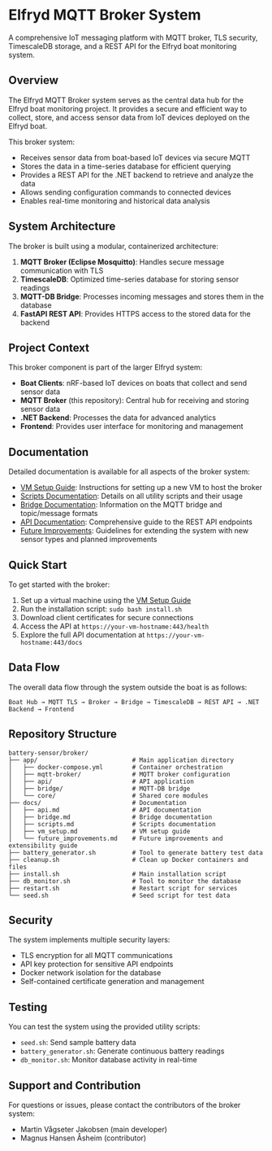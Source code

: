 # Elfryd MQTT Broker System

A comprehensive IoT messaging platform with MQTT broker, TLS security, TimescaleDB storage, and a REST API for the Elfryd boat monitoring system.

## Overview

The Elfryd MQTT Broker system serves as the central data hub for the Elfryd boat monitoring project. It provides a secure and efficient way to collect, store, and access sensor data from IoT devices deployed on the Elfryd boat.

This broker system:

- Receives sensor data from boat-based IoT devices via secure MQTT
- Stores the data in a time-series database for efficient querying
- Provides a REST API for the .NET backend to retrieve and analyze the data
- Allows sending configuration commands to connected devices
- Enables real-time monitoring and historical data analysis

## System Architecture

The broker is built using a modular, containerized architecture:

1. **MQTT Broker (Eclipse Mosquitto)**: Handles secure message communication with TLS
2. **TimescaleDB**: Optimized time-series database for storing sensor readings
3. **MQTT-DB Bridge**: Processes incoming messages and stores them in the database
4. **FastAPI REST API**: Provides HTTPS access to the stored data for the backend

## Project Context

This broker component is part of the larger Elfryd system:

- **Boat Clients**: nRF-based IoT devices on boats that collect and send sensor data
- **MQTT Broker** (this repository): Central hub for receiving and storing sensor data
- **.NET Backend**: Processes the data for advanced analytics
- **Frontend**: Provides user interface for monitoring and management

## Documentation

Detailed documentation is available for all aspects of the broker system:

- [VM Setup Guide](docs/vm_setup.md): Instructions for setting up a new VM to host the broker
- [Scripts Documentation](docs/scripts.md): Details on all utility scripts and their usage
- [Bridge Documentation](docs/bridge.md): Information on the MQTT bridge and topic/message formats
- [API Documentation](docs/api.md): Comprehensive guide to the REST API endpoints
- [Future Improvements](docs/future_improvements.md): Guidelines for extending the system with new sensor types and planned improvements

## Quick Start

To get started with the broker:

1. Set up a virtual machine using the [VM Setup Guide](docs/vm_setup.md)
2. Run the installation script: `sudo bash install.sh`
3. Download client certificates for secure connections
4. Access the API at `https://your-vm-hostname:443/health`
5. Explore the full API documentation at `https://your-vm-hostname:443/docs`

## Data Flow

The overall data flow through the system outside the boat is as follows:

```
Boat Hub → MQTT TLS → Broker → Bridge → TimescaleDB → REST API → .NET Backend → Frontend
```

## Repository Structure

```
battery-sensor/broker/
├── app/                          # Main application directory
│   ├── docker-compose.yml        # Container orchestration
│   ├── mqtt-broker/              # MQTT broker configuration
│   ├── api/                      # API application
│   ├── bridge/                   # MQTT-DB bridge
│   └── core/                     # Shared core modules
├── docs/                         # Documentation
│   ├── api.md                    # API documentation
│   ├── bridge.md                 # Bridge documentation
│   ├── scripts.md                # Scripts documentation
│   ├── vm_setup.md               # VM setup guide
│   └── future_improvements.md    # Future improvements and extensibility guide
├── battery_generator.sh          # Tool to generate battery test data
├── cleanup.sh                    # Clean up Docker containers and files
├── install.sh                    # Main installation script
├── db_monitor.sh                 # Tool to monitor the database
├── restart.sh                    # Restart script for services
└── seed.sh                       # Seed script for test data
```

## Security

The system implements multiple security layers:

- TLS encryption for all MQTT communications
- API key protection for sensitive API endpoints
- Docker network isolation for the database
- Self-contained certificate generation and management

## Testing

You can test the system using the provided utility scripts:

- `seed.sh`: Send sample battery data
- `battery_generator.sh`: Generate continuous battery readings
- `db_monitor.sh`: Monitor database activity in real-time

## Support and Contribution

For questions or issues, please contact the contributors of the broker system:

- Martin Vågseter Jakobsen (main developer)
- Magnus Hansen Åsheim (contributor)

